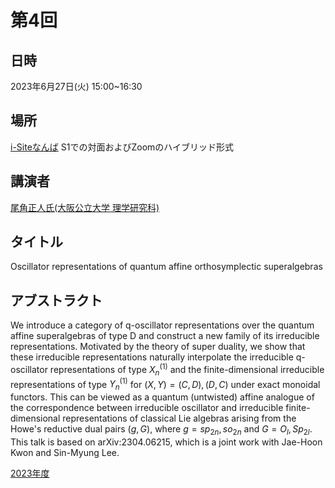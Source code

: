 <script type="text/x-mathjax-config">MathJax.Hub.Config({tex2jax:{inlineMath:[['\$','\$'],['\\(','\\)']],processEscapes:true},CommonHTML: {matchFontHeight:false}});</script>
<script type="text/javascript" async src="https://cdnjs.cloudflare.com/ajax/libs/mathjax/2.7.1/MathJax.js?config=TeX-MML-AM_CHTML"></script>


# 第4回

## 日時
2023年6月27日(火) 15:00~16:30
## 場所
[i-Siteなんば](https://www.omu.ac.jp/isite/) S1での対面およびZoomのハイブリッド形式

## 講演者
[尾角正人氏(大阪公立大学 理学研究科)](http://www.sci.osaka-cu.ac.jp/~okado/)
## タイトル
Oscillator representations of quantum affine orthosymplectic superalgebras

## アブストラクト
We introduce a category of q-oscillator representations over the quantum affine superalgebras of type D and construct a new family of its irreducible representations. Motivated by the theory of super duality, we show that these irreducible representations naturally interpolate the irreducible q-oscillator representations of type ${X}^{(1)} _n$ and the finite-dimensional irreducible representations of type ${Y}^{(1)} _n$ for $(X,Y)=(C,D),(D,C)$ under exact monoidal functors. This can be viewed as a quantum (untwisted) affine analogue of the correspondence between irreducible oscillator and irreducible finite-dimensional representations of classical Lie algebras arising from the Howe's reductive dual pairs $(g,G)$, where $g=sp _{2n},so _{2n}$ and $G=O _l,Sp _{2l}$. This talk is based on arXiv:2304.06215, which is a joint work with Jae-Hoon Kwon and Sin-Myung Lee.

[2023年度](index.md)